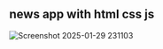 ## news app with html css js 

![Screenshot 2025-01-29 231103](https://github.com/user-attachments/assets/5f2b4263-b472-47fe-8c1d-c5e1918d782b)
